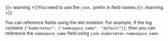 ---
---
{{< warning >}}You need to use the `json.` prefix in field names.{{< /warning >}}

You can reference fields using the *dot notation*. For example, if the log contains `{"kubernetes": {"namespace_name": "default"}}`, then you can reference the `namespace_name` field using `json.kubernetes.namespace_name`.